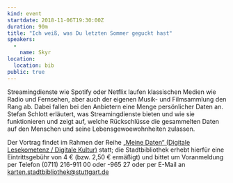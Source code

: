 ```yaml
---
kind: event
startdate: 2018-11-06T19:30:00Z
duration: 90m
title: "Ich weiß, was Du letzten Sommer geguckt hast"
speakers:
  -
    name: Skyr
location:
  location: bib
public: true
---
```

Streamingdienste wie Spotify oder Netflix laufen klassischen Medien wie Radio und Fernsehen, aber auch der eigenen Musik- und Filmsammlung den Rang ab. Dabei fallen bei den Anbietern eine Menge persönlicher Daten an. Stefan Schlott erläutert, was Streamingdienste bieten und wie sie funktionieren und zeigt auf, welche Rückschlüsse die gesammelten Daten auf den Menschen und seine Lebensgewoewohnheiten zulassen.

Der Vortrag findet im Rahmen der Reihe [„Meine Daten“ (Digitale Lesekometenz / Digitale Kultur)](http://www1.stuttgart.de/stadtbuecherei/digitale_lesekompetenz/) statt; die Stadtbibliothek erhebt hierfür eine Eintrittsgebühr von 4 € (bzw. 2,50 € ermäßigt) und bittet um Voranmeldung per Telefon (0711) 216-911 00 oder -965 27 oder per E-Mail an karten.stadtbibliothek@stuttgart.de
